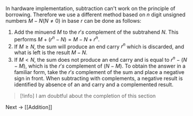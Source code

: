 In hardware implementation, subtraction can't work on the principle of borrowing. Therefore we use a different method based on $n$ digit unsigned numbers $M-N(N \neq 0)$ in base $r$ can be done as follows:
1. Add the minuend $M$ to the $r's$ complement of the subtrahend $N$. This performs $M+(r^n-N)=M-N+r^n$.
2. If $M\geq N$, the sum will produce an end carry $r^n$ which is discarded, and what is left is the result $M-N$. 
3. If $M<N$, the sum does not produce an end carry and is equal to $r^n-(N-M)$, which is the $r's$ complement of $(N-M)$. To obtain the answer in a familiar form, take the $r's$ complement of the sum and place a negative sign in front. 
When subtracting with complements, a negative result is identified by absence of an and carry and a complemented result.

>[!info] I am doubtful about the completion of this section

Next → [[Addition]]
